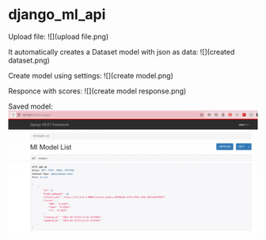 # django_ml_api

Upload file:
![](upload file.png)

It automatically creates a Dataset model with json as data:
![](created dataset.png)

Create model using settings:
![](create model.png)

Responce with scores:
![](create model response.png)

Saved model:
![](model.png)




 

